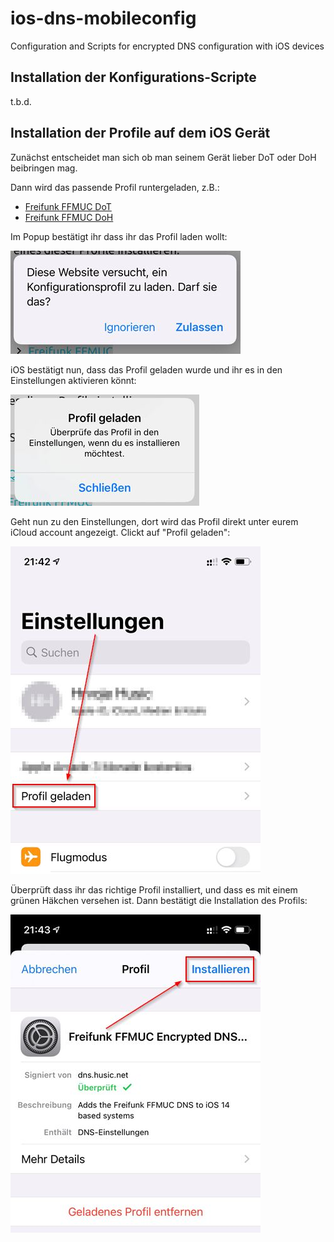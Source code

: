 # ios-dns-mobileconfig

Configuration and Scripts for encrypted DNS configuration with iOS devices

## Installation der Konfigurations-Scripte

t.b.d.

## Installation der Profile auf dem iOS Gerät

Zunächst entscheidet man sich ob man seinem Gerät lieber DoT oder DoH beibringen mag.

Dann wird das passende Profil runtergeladen, z.B.:

* [Freifunk FFMUC DoT](https://husic.net/dns-config/dot-ffmuc.mobileconfig)
* [Freifunk FFMUC DoH](https://husic.net/dns-config/doh-ffmuc.mobileconfig)

Im Popup bestätigt ihr dass ihr das Profil laden wollt:

![Popup: Konfigurationsprofil](images/encrypted_dns_install_popup_konfigurationsprofil.jpg)

iOS bestätigt nun, dass das Profil geladen wurde und ihr es in den Einstellungen aktivieren könnt:

![Popup: Profil geladen](images/encrypted_dns_install_popup_profil_installieren.jpg)

Geht nun zu den Einstellungen, dort wird das Profil direkt unter eurem iCloud account angezeigt. Clickt auf "Profil geladen":

![iOS Einstellungen](images/encrypted_dns_install_einstellungen.jpg)

Überprüft dass ihr das richtige Profil installiert, und dass es mit einem grünen Häkchen versehen ist. Dann bestätigt die Installation des Profils:

![iOS Profil](images/encrypted_dns_install_profil.jpg)

